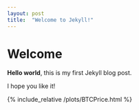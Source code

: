 ```yaml
---
layout: post
title:  "Welcome to Jekyll!"
---
```


# Welcome

**Hello world**, this is my first Jekyll blog post.

I hope you like it!

{% include_relative /plots/BTCPrice.html %}
